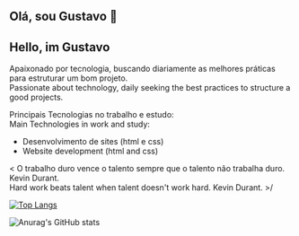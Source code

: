 ## Olá, sou Gustavo 🥽  
## Hello, im Gustavo
 
Apaixonado por tecnologia, buscando diariamente as melhores práticas para estruturar um bom projeto.  
Passionate about technology, daily seeking the best practices to structure a good projects.

 Principais Tecnologias no trabalho e estudo:  
 Main Technologies in work and study:  

* Desenvolvimento de sites (html e css)   
* Website development (html and css)  

< O trabalho duro vence o talento sempre que o talento não trabalha duro. Kevin Durant.   
 Hard work beats talent when talent doesn't work hard. Kevin Durant. >/

[![Top Langs](https://github-readme-stats.vercel.app/api/top-langs/?username=anuraghazra)](https://github.com/uhlick/github-readme-stats)

 ![Anurag's GitHub stats](https://github-readme-stats.vercel.app/api?username=uhlick&show_icons=true&theme=radical)
 

 
